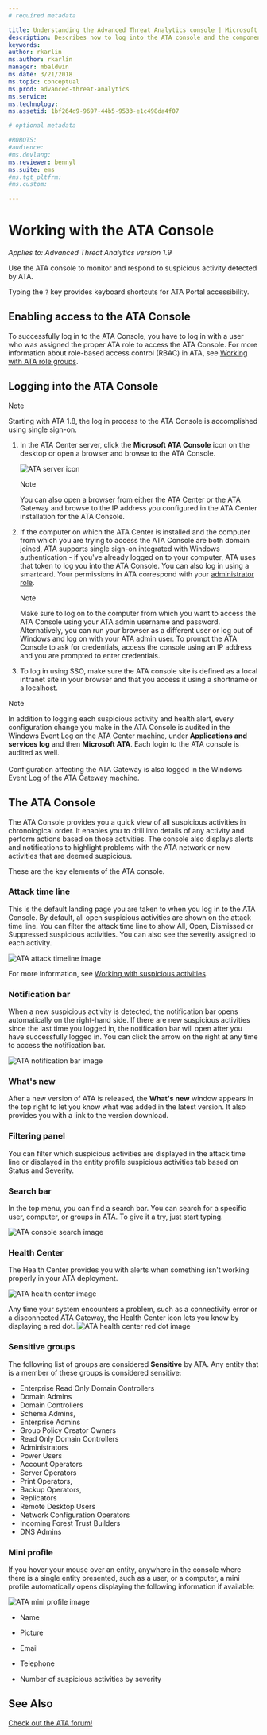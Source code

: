```yaml
---
# required metadata

title: Understanding the Advanced Threat Analytics console | Microsoft Docs
description: Describes how to log into the ATA console and the components of the console
keywords:
author: rkarlin
ms.author: rkarlin
manager: mbaldwin
ms.date: 3/21/2018
ms.topic: conceptual
ms.prod: advanced-threat-analytics
ms.service:
ms.technology:
ms.assetid: 1bf264d9-9697-44b5-9533-e1c498da4f07

# optional metadata

#ROBOTS:
#audience:
#ms.devlang:
ms.reviewer: bennyl
ms.suite: ems
#ms.tgt_pltfrm:
#ms.custom:

---
```


# Working with the ATA Console


*Applies to: Advanced Threat Analytics version 1.9*

Use the ATA console to monitor and respond to suspicious activity detected by ATA.

Typing the `?` key provides keyboard shortcuts for ATA Portal accessibility. 

## Enabling access to the ATA Console
To successfully log in to the ATA Console, you have to log in with a user who was assigned the proper ATA role to access the ATA Console. 
For more information about role-based access control (RBAC) in ATA, see [Working with ATA role groups](ata-role-groups.md).

## Logging into the ATA Console

>[!NOTE]
 > Starting with ATA 1.8, the log in process to the ATA Console is accomplished using single sign-on.

1. In the ATA Center server, click the **Microsoft ATA Console** icon on the desktop or open a browser and browse to the ATA Console.

    ![ATA server icon](media/ata-server-icon.png)

   >[!NOTE]
   > You can also open a browser from either the ATA Center or the ATA Gateway and browse to the IP address you configured in the ATA Center installation for the ATA Console.    

2. If the computer on which the ATA Center is installed and the computer from which you are trying to access the ATA Console are both domain joined, ATA supports single sign-on integrated with Windows authentication - if you've already logged on to your computer, ATA uses that token to log you into the ATA Console. You can also log in using a smartcard. Your permissions in ATA correspond with your [administrator role](ata-role-groups.md).

   > [!NOTE]
   > Make sure to log on to the computer from which you want to access the ATA Console using your ATA admin username and password. Alternatively, you can run your browser as a different user or log out of Windows and log on with your ATA admin user. To prompt the ATA Console to ask for credentials, access the console using an IP address and you are prompted to enter credentials.

3. To log in using SSO, make sure the ATA console site is defined as a local intranet site in your browser and that you access it using a shortname or a localhost.

> [!NOTE]
> In addition to logging each suspicious activity and health alert, every configuration change you make in the ATA Console is audited in the Windows Event Log on the ATA Center machine, under **Applications and services log** and then **Microsoft ATA**. Each login to the ATA console is audited as well.<br></br>  Configuration affecting the ATA Gateway is also logged in the Windows Event Log of the ATA Gateway machine. 



## The ATA Console

The ATA Console provides you a quick view of all suspicious activities in chronological order. It enables you to drill into details of any activity and perform actions based on those activities. The console also displays alerts and notifications to highlight problems with the ATA network or new activities that are deemed suspicious.

These are the key elements of the ATA console.


### Attack time line

This is the default landing page you are taken to when you log in to the ATA Console. By default, all open suspicious activities are shown on the attack time line. You can filter the attack time line to show All, Open, Dismissed or Suppressed suspicious activities. You can also see the severity assigned to each activity.

![ATA attack timeline image](media/ATA-Suspicious-Activity-Timeline.jpg)

For more information, see [Working with suspicious activities](working-with-suspicious-activities.md).

### Notification bar

When a new suspicious activity is detected, the notification bar opens automatically on the right-hand side. If there are new suspicious activities since the last time you logged in, the notification bar will open after you have successfully logged in. You can click the arrow on the right at any time to access the notification bar.

![ATA notification bar image](media/notification-bar-1.7.png)

### What's new

After a new version of ATA is released, the **What's new** window appears in the top right to let you know what was added in the latest version. It also provides you with a link to the version download.

### Filtering panel

You can filter which suspicious activities are displayed in the attack time line or displayed in the entity profile suspicious activities tab based on Status and Severity.

### Search bar

In the top menu, you can find a search bar. You can search for a specific user, computer, or groups in ATA. To give it a try, just start typing.

![ATA console search image](media/ATA-console-search.png)

### Health Center

The Health Center provides you with alerts when something isn't working properly in your ATA deployment.

![ATA health center image](media/ATA-Health-Issue.jpg)

Any time your system encounters a problem, such as a connectivity error or a disconnected ATA Gateway, the Health Center icon lets you know by displaying a red dot. ![ATA health center red dot image](media/ATA-Health-Center-Alert-red-dot.png)

### Sensitive groups

The following list of groups are considered **Sensitive** by ATA. Any entity that is a member of these groups is considered sensitive:

- Enterprise Read Only Domain Controllers 
- Domain Admins 
- Domain Controllers 
- Schema Admins,
- Enterprise Admins 
- Group Policy Creator Owners 
- Read Only Domain Controllers 
- Administrators  
- Power Users  
- Account Operators  
- Server Operators   
- Print Operators,
- Backup Operators,
- Replicators 
- Remote Desktop Users 
- Network Configuration Operators 
- Incoming Forest Trust Builders 
- DNS Admins 


### Mini profile

If you hover your mouse over an entity, anywhere in the console where there is a single entity presented, such as a user, or a computer, a mini profile automatically opens displaying the following information if available:

![ATA mini profile image](media/ATA-mini-profile.jpg)

-   Name

-   Picture

-   Email

-   Telephone

-   Number of suspicious activities by severity



## See Also
[Check out the ATA forum!](https://social.technet.microsoft.com/Forums/security/home?forum=mata)
